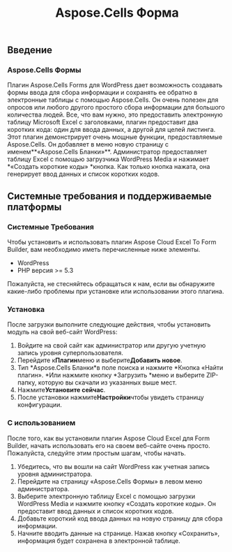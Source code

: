 ﻿---
title: Aspose.Cells Форма
second_title: Aspose.Cells Cloud Documen
type: docs
url: /ru/aspose-cells-forms/
description: Aspose.Cells Облако поддерживает Excel для создания, преобразования, объединения, разделения, защиты, операций с внутренними объектами и т. д.
weight: 10
---
## **Введение**
### **Aspose.Cells Формы**
Плагин Aspose.Cells Forms для WordPress дает возможность создавать формы ввода для сбора информации и сохранять ее обратно в электронные таблицы с помощью Aspose.Cells. Он очень полезен для опросов или любого другого простого сбора информации для большого количества людей. Все, что вам нужно, это предоставить электронную таблицу Microsoft Excel с заголовками, плагин предоставит два коротких кода: один для ввода данных, а другой для целей листинга. Этот плагин демонстрирует очень мощные функции, предоставляемые Aspose.Cells. Он добавляет в меню новую страницу с именем**«Aspose.Cells Бланки»**. Администратор предоставляет таблицу Excel с помощью загрузчика WordPress Media и нажимает \*«Создать короткие коды» \*кнопка. Как только кнопка нажата, она генерирует ввод данных и список коротких кодов.
## **Системные требования и поддерживаемые платформы**
### **Системные Требования**
Чтобы установить и использовать плагин Aspose Cloud Excel To Form Builder, вам необходимо иметь перечисленные ниже элементы.

- WordPress
- PHP версия >= 5.3

Пожалуйста, не стесняйтесь обращаться к нам, если вы обнаружите какие-либо проблемы при установке или использовании этого плагина.
### **Установка**
После загрузки выполните следующие действия, чтобы установить модуль на свой веб-сайт WordPress:

1. Войдите на свой сайт как администратор или другую учетную запись уровня суперпользователя.
1. Перейдите к**Плагин**меню и выберите**Добавить новое**.
1. Тип \*Aspose.Cells Бланки\*в поле поиска и нажмите \*Кнопка «Найти плагин». \*Или нажмите кнопку \*Загрузить \*меню и выберите ZIP-папку, которую вы скачали из указанных выше мест.
1. Нажмите**Установите сейчас**.
1. После установки нажмите**Настройки**чтобы увидеть страницу конфигурации.
### **С использованием**
После того, как вы установили плагин Aspose Cloud Excel для Form Builder, начать использовать его на своем веб-сайте очень просто. Пожалуйста, следуйте этим простым шагам, чтобы начать.

1. Убедитесь, что вы вошли на сайт WordPress как учетная запись уровня администратора.
1. Перейдите на страницу «Aspose.Cells Формы» в левом меню администратора.
1.  Выберите электронную таблицу Excel с помощью загрузки WordPress Media и нажмите кнопку «Создать короткие коды». Он предоставит ввод данных и список коротких кодов.
1. Добавьте короткий код ввода данных на новую страницу для сбора информации.
1.  Начните вводить данные на странице. Нажав кнопку «Сохранить», информация будет сохранена в электронной таблице.
